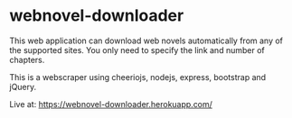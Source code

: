 # webnovel-downloader
This web application can download web novels automatically from any of the supported sites. You only need to specify the link and number of chapters.

This is a webscraper using cheeriojs, nodejs, express, bootstrap and jQuery.

Live at: https://webnovel-downloader.herokuapp.com/
